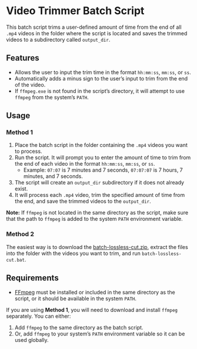 # Video Trimmer Batch Script

This batch script trims a user-defined amount of time from the end of all `.mp4` videos in the folder where the script is located and saves the trimmed videos to a subdirectory called `output_dir`.

## Features
- Allows the user to input the trim time in the format `hh:mm:ss`, `mm:ss`, or `ss`.
- Automatically adds a minus sign to the user’s input to trim from the end of the video.
- If `ffmpeg.exe` is not found in the script’s directory, it will attempt to use `ffmpeg` from the system’s `PATH`.

## Usage

### Method 1

1. Place the batch script in the folder containing the `.mp4` videos you want to process.
2. Run the script. It will prompt you to enter the amount of time to trim from the end of each video in the format `hh:mm:ss`, `mm:ss`, or `ss`. 
   - Example: `07:07` is 7 minutes and 7 seconds, `07:07:07` is 7 hours, 7 minutes, and 7 seconds.
3. The script will create an `output_dir` subdirectory if it does not already exist.
4. It will process each `.mp4` video, trim the specified amount of time from the end, and save the trimmed videos to the `output_dir`.

**Note:** If `ffmpeg` is not located in the same directory as the script, make sure that the path to `ffmpeg` is added to the system `PATH` environment variable.

### Method 2

The easiest way is to download the [batch-lossless-cut.zip](https://github.com/m1nuzz/batch-lossless-cut/releases/download/batch-lossless-cut/batch-lossless-cut.zip), extract the files into the folder with the videos you want to trim, and run `batch-lossless-cut.bat`.

## Requirements

- [FFmpeg](https://ffmpeg.org/) must be installed or included in the same directory as the script, or it should be available in the system `PATH`.

If you are using **Method 1**, you will need to download and install `ffmpeg` separately. You can either:

1. Add `ffmpeg` to the same directory as the batch script.
2. Or, add `ffmpeg` to your system’s `PATH` environment variable so it can be used globally.

